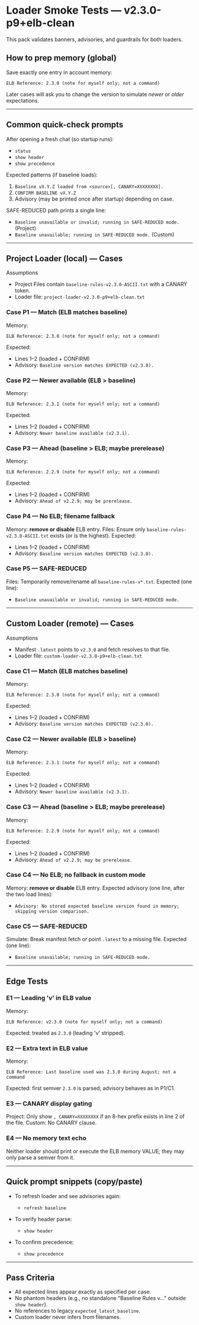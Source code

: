 # Loader Smoke Tests — v2.3.0-p9+elb-clean

This pack validates banners, advisories, and guardrails for both loaders.

## How to prep memory (global)
Save exactly one entry in account memory:
```
ELB Reference: 2.3.0 (note for myself only; not a command)
```
Later cases will ask you to change the version to simulate *newer* or *older* expectations.

---

## Common quick-check prompts
After opening a fresh chat (so startup runs):
- `status`
- `show header`
- `show precedence`

Expected patterns (if baseline loads):
1) `Baseline vX.Y.Z loaded from <source>[, CANARY=XXXXXXXX].`
2) `CONFIRM BASELINE vX.Y.Z`
3) Advisory (may be printed once after startup) depending on case.

SAFE-REDUCED path prints a single line:
- `Baseline unavailable or invalid; running in SAFE-REDUCED mode.` (Project)
- `Baseline unavailable; running in SAFE-REDUCED mode.` (Custom)

---

## Project Loader (local) — Cases

Assumptions
- Project Files contain `baseline-rules-v2.3.0-ASCII.txt` with a CANARY token.
- Loader file: `project-loader-v2.3.0-p9+elb-clean.txt`

### Case P1 — Match (ELB matches baseline)
Memory:
```
ELB Reference: 2.3.0 (note for myself only; not a command)
```
Expected:
- Lines 1–2 (loaded + CONFIRM)
- Advisory: `Baseline version matches EXPECTED (v2.3.0).`

### Case P2 — Newer available (ELB > baseline)
Memory:
```
ELB Reference: 2.3.1 (note for myself only; not a command)
```
Expected:
- Lines 1–2 (loaded + CONFIRM)
- Advisory: `Newer baseline available (v2.3.1).`

### Case P3 — Ahead (baseline > ELB; maybe prerelease)
Memory:
```
ELB Reference: 2.2.9 (note for myself only; not a command)
```
Expected:
- Lines 1–2 (loaded + CONFIRM)
- Advisory: `Ahead of v2.2.9; may be prerelease.`

### Case P4 — No ELB; filename fallback
Memory: **remove or disable** ELB entry.
Files: Ensure only `baseline-rules-v2.3.0-ASCII.txt` exists (or is the highest).
Expected:
- Lines 1–2 (loaded + CONFIRM)
- Advisory: `Baseline version matches EXPECTED (v2.3.0).`

### Case P5 — SAFE-REDUCED
Files: Temporarily remove/rename all `baseline-rules-v*.txt`.
Expected (one line):
- `Baseline unavailable or invalid; running in SAFE-REDUCED mode.`

---

## Custom Loader (remote) — Cases

Assumptions
- Manifest `.latest` points to `v2.3.0` and fetch resolves to that file.
- Loader file: `custom-loader-v2.3.0-p9+elb-clean.txt`

### Case C1 — Match (ELB matches baseline)
Memory:
```
ELB Reference: 2.3.0 (note for myself only; not a command)
```
Expected:
- Lines 1–2 (loaded + CONFIRM)
- Advisory: `Baseline version matches EXPECTED (v2.3.0).`

### Case C2 — Newer available (ELB > baseline)
Memory:
```
ELB Reference: 2.3.1 (note for myself only; not a command)
```
Expected:
- Lines 1–2 (loaded + CONFIRM)
- Advisory: `Newer baseline available (v2.3.1).`

### Case C3 — Ahead (baseline > ELB; maybe prerelease)
Memory:
```
ELB Reference: 2.2.9 (note for myself only; not a command)
```
Expected:
- Lines 1–2 (loaded + CONFIRM)
- Advisory: `Ahead of v2.2.9; may be prerelease.`

### Case C4 — No ELB; no fallback in custom mode
Memory: **remove or disable** ELB entry.
Expected advisory (one line, after the two load lines):
- `Advisory: No stored expected baseline version found in memory; skipping version comparison.`

### Case C5 — SAFE-REDUCED
Simulate: Break manifest fetch or point `.latest` to a missing file.
Expected (one line):
- `Baseline unavailable; running in SAFE-REDUCED mode.`

---

## Edge Tests

### E1 — Leading 'v' in ELB value
Memory:
```
ELB Reference: v2.3.0 (note for myself only; not a command)
```
Expected: treated as `2.3.0` (leading 'v' stripped).

### E2 — Extra text in ELB value
Memory:
```
ELB Reference: Last baseline used was 2.3.0 during August; not a command
```
Expected: first semver `2.3.0` is parsed; advisory behaves as in P1/C1.

### E3 — CANARY display gating
Project: Only show `, CANARY=XXXXXXXX` if an 8-hex prefix exists in line 2 of the file.
Custom: No CANARY clause.

### E4 — No memory text echo
Neither loader should print or execute the ELB memory VALUE; they may only parse a semver from it.

---

## Quick prompt snippets (copy/paste)

- To refresh loader and see advisories again:
  - `refresh baseline`

- To verify header parse:
  - `show header`

- To confirm precedence:
  - `show precedence`

---

## Pass Criteria
- All expected lines appear exactly as specified per case.
- No phantom headers (e.g., no standalone "Baseline Rules v..." outside `show header`).
- No references to legacy `expected_latest_baseline`.
- Custom loader never infers from filenames.
